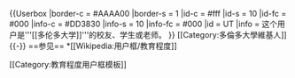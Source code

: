 {{Userbox
  |border-c = #AAAA00
  |border-s = 1
  |id-c     = #fff
  |id-s     = 10
  |id-fc    = #000
  |info-c   = #DD3830
  |info-s   = 10
  |info-fc  = #000
  |id       = UT
  |info     = 这个用户是'''[[多伦多大学]]'''的校友、学生或老师。
}}
[[Category:多倫多大學維基人]]
<noinclude>{{-}}
==参见==
*[[Wikipedia:用户框/教育程度]]

[[Category:教育程度用户框模板]]
</noinclude>